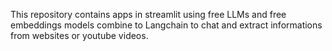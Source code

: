 This repository contains apps in streamlit using free LLMs and free embeddings models combine to Langchain to chat and extract informations from websites or youtube videos.
